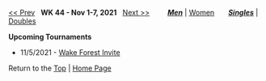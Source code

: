 <a name="top"></a>[<< Prev](men_singles_2143.md) &nbsp; **WK 44 - Nov 1-7, 2021** &nbsp; [Next >>](men_singles_2145.md) &nbsp;&nbsp;&nbsp;&nbsp;&nbsp;&nbsp;&nbsp; [***Men***](./men_singles_2144.md) &#124; [Women](./women_singles_2144.md) &nbsp;&nbsp;&nbsp;&nbsp;&nbsp; [***Singles***](./men_singles_2144.md) &#124; [Doubles](./men_doubles_2144.md)

**Upcoming Tournaments**  
- 11/5/2021 - <a href="https://colleges.wearecollegetennis.com/competitions/WakeForestUniversityM/Tournaments/Overview/CDBF110F-C481-4F40-9B58-54D68D17F9A2" target="_blank">Wake Forest Invite</a>  

Return to the [Top](./men_singles_2144.md) &#124; [Home Page](../../index.md)